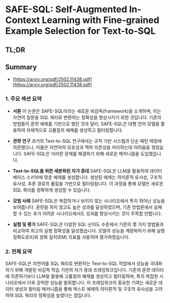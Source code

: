 # SAFE-SQL: Self-Augmented In-Context Learning with Fine-grained Example Selection for Text-to-SQL
## TL;DR
## Summary
- [https://arxiv.org/pdf/2502.11438.pdf](https://arxiv.org/pdf/2502.11438.pdf)

### 1. 주요 섹션 요약

- **서론**
  이 논문은 SAFE-SQL이라는 새로운 비감독(framework)을 소개하며, 이는 자연어 질문을 SQL 쿼리로 변환하는 정확성을 향상시키기 위한 것입니다. 기존의 방법들이 훈련 예제를 기반으로 했던 것과 달리, SAFE-SQL은 대형 언어 모델을 활용하여 자체적으로 고품질의 예제를 생성하고 필터링합니다.

- **관련 연구**
  과거의 Text-to-SQL 연구에서는 규칙 기반 시스템과 단순 패턴 매칭에 의존했으나, 이들은 자연어의 모호성과 맥락 의존성을 처리하는데 어려움을 겪었습니다. SAFE-SQL은 이러한 문제를 해결하기 위해 새로운 메커니즘을 도입했습니다.

- **Text-to-SQL을 위한 세분화된 자가 증대**
  SAFE-SQL은 LLM을 활용하여 데이터베이스 스키마에 맞춘 예제를 생성합니다. 생성된 예제는 의미론적 유사성, 구조적 유사성, 추론 경로의 품질을 기반으로 필터링됩니다. 이 과정을 통해 모델은 새로운 SQL 쿼리를 정확하게 생성할 수 있습니다.

- **모범 사례**
  SAFE-SQL은 복잡하거나 보이지 않는 시나리오에서 특히 뛰어난 성능을 보여줍니다. 훈련을 하지 않고도 높은 성과를 달성하였으며, 기존 방법론에서 실패할 수 있는 추가 어려운 시나리오에서도 성과를 향상시키는 것이 주목할 만합니다.

- **실험 및 평가**
  SAFE-SQL은 다양한 SQL 난이도 수준에서 기존의 몇 가지 방법들과 비교하여 최고의 실행 정확성을 달성했습니다. 모델의 성능을 계량화하기 위해 실행 정확도(EX)와 정확 일치(EM) 지표를 사용하여 평가하였습니다.

### 2. 전체 요약
SAFE-SQL은 자연어를 SQL 쿼리로 변환하는 Text-to-SQL 작업에서 성능을 극대화하기 위해 개발된 비감독 학습 기반의 자가 증대 프레임워크입니다. 기존의 훈련 데이터에 의존하기보다 LLM을 활용해 고품질의 예제를 생성하고 필터링하며, 특히 복잡한 시나리오에서 더욱 강력한 성능을 발휘합니다. 이 프레임워크의 중요한 기여는 새로운 데이터 생성과 필터링 메커니즘을 통해 텍스트 예제의 의미론적 및 구조적 유사성을 고려하여 SQL 쿼리의 정확성을 높였다는 점입니다.